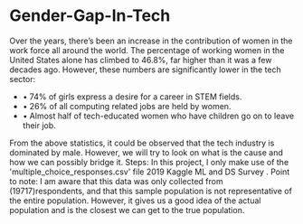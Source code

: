 # Gender-Gap-In-Tech

Over the years, there’s been an increase in the contribution of women in the work force all around the world. The percentage of working women in the United States alone has climbed to 46.8%, far higher than it was a few decades ago. However, these numbers are significantly lower in the tech sector:
- •	74% of girls express a desire for a career in STEM fields.
-  •	26% of all computing related jobs are held by women.
-  •	Almost half of tech-educated women who have children go on to leave their job.

From the above statistics, it could be observed that the tech industry is dominated by male. However, we will try to look on what is the cause and how we can possibly bridge it.
Steps:
In this project,  I only make use of the 'multiple_choice_responses.csv' file 2019 Kaggle ML and DS Survey .
Point to note: I am aware that this data was only collected from (19717)respondents, and that this sample population is not representative of the entire population. However, it gives us a good idea of the actual population and is the closest we can get to the true population.
